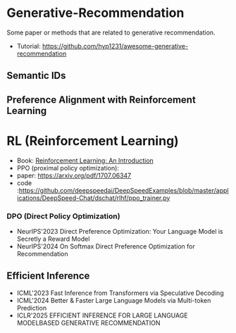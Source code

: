# Generative-Recommendation
Some paper or methods that are related to generative recommendation.


* Tutorial: https://github.com/hyp1231/awesome-generative-recommendation


## Semantic IDs


## Preference Alignment with Reinforcement Learning
# RL (Reinforcement Learning)
* Book: [Reinforcement Learning: An Introduction](https://web.stanford.edu/class/psych209/Readings/SuttonBartoIPRLBook2ndEd.pdf)
* PPO (proximal policy optimization):
*   paper: https://arxiv.org/pdf/1707.06347
*   code :https://github.com/deepspeedai/DeepSpeedExamples/blob/master/applications/DeepSpeed-Chat/dschat/rlhf/ppo_trainer.py

### DPO (Direct Policy Optimization)
* NeurIPS'2023 Direct Preference Optimization: Your Language Model is Secretly a Reward Model
* NeurIPS'2024 On Softmax Direct Preference Optimization for Recommendation


## Efficient Inference
* ICML'2023 Fast Inference from Transformers via Speculative Decoding
* ICML'2024 Better & Faster Large Language Models via Multi-token Prediction
* ICLR'2025 EFFICIENT INFERENCE FOR LARGE LANGUAGE MODELBASED GENERATIVE RECOMMENDATION

